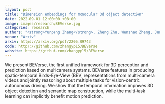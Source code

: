 ```yaml
---
layout: post
title: "Dimension embeddings for monocular 3d object detection"
date: 2022-09-01 12:00:00 +08:00
image: images/research/BEVerse.jpg
categories: research
authors: "<strong>Yunpeng Zhang</strong>, Zheng Zhu, Wenzhao Zheng, Junjie Huang, Guan Huang, Jie Zhou, Jiwen Lu"
venue: "Arxiv"
arxiv: https://arxiv.org/pdf/2205.09743
code: https://github.com/zhangyp15/BEVerse
website: https://github.com/zhangyp15/BEVerse
---
```

We present BEVerse, the first unified framework for 3D perception and prediction based on multicamera systems. BEVerse features
in producing spatio-temporal Birds-Eye-View (BEV) representations from multi-camera videos and jointly reasoning
about multiple tasks for vision-centric autonomous driving. We show that the
temporal information improves 3D object detection and semantic map construction, while the multi-task learning can
implicitly benefit motion prediction.